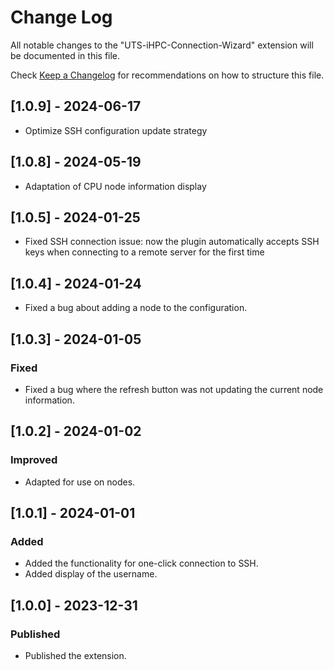 # Change Log

All notable changes to the "UTS-iHPC-Connection-Wizard" extension will be documented in this file.

Check [Keep a Changelog](http://keepachangelog.com/) for recommendations on how to structure this file.

## [1.0.9] - 2024-06-17

- Optimize SSH configuration update strategy

## [1.0.8] - 2024-05-19

- Adaptation of CPU node information display

## [1.0.5] - 2024-01-25

- Fixed SSH connection issue: now the plugin automatically accepts SSH keys when connecting to a remote server for the first time

## [1.0.4] - 2024-01-24

- Fixed a bug about adding a node to the configuration.

## [1.0.3] - 2024-01-05

### Fixed
- Fixed a bug where the refresh button was not updating the current node information.

## [1.0.2] - 2024-01-02

### Improved
- Adapted for use on nodes.

## [1.0.1] - 2024-01-01

### Added
- Added the functionality for one-click connection to SSH.
- Added display of the username.

## [1.0.0] - 2023-12-31

### Published
- Published the extension.